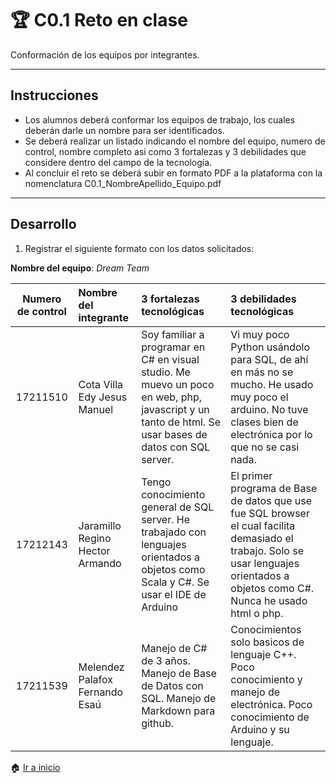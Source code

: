 ﻿# :trophy: C0.1 Reto en clase

Conformación de los equipos por integrantes.
___

## Instrucciones

- Los alumnos deberá conformar los equipos de trabajo, los cuales deberán darle un nombre para ser identificados.
- Se deberá realizar un listado indicando el nombre del equipo, numero de control, nombre completo asi como 3 fortalezas y 3 debilidades que considere dentro del campo de la tecnología.
- Al concluir el reto se deberá subir en formato PDF a la plataforma con la nomenclatura C0.1_NombreApellido_Equipo.pdf

___

## Desarrollo

1. Registrar el siguiente formato con los datos solicitados:

**Nombre del equipo**: _Dream Team_

Numero de control | Nombre del integrante | 3 fortalezas tecnológicas | 3 debilidades tecnológicas
:-: | :-- | :-- |:--
17211510| Cota Villa Edy Jesus Manuel  | Soy familiar a programar en C# en visual studio. Me muevo un poco en web, php, javascript y un tanto de html. Se usar bases de datos con SQL server. | Vi muy poco Python usándolo para SQL, de ahí en más no se mucho. He usado muy poco el arduino. No tuve clases bien de electrónica por lo que no se casi nada.
17212143 | Jaramillo Regino Hector Armando | Tengo conocimiento general de SQL server. He trabajado con lenguajes orientados a objetos como Scala y C#. Se usar el IDE de Arduino | El primer programa de Base de datos que use fue SQL browser el cual facilita demasiado el trabajo. Solo se usar lenguajes orientados a objetos como C#. Nunca he usado html o php.
17211539 | Melendez Palafox Fernando Esaú  | Manejo de C# de 3 años. Manejo de Base de Datos con SQL. Manejo de Markdown para github. | Conocimientos solo basicos de lenguaje C++. Poco conocimiento y manejo de electrónica. Poco conocimiento de Arduino y su lenguaje.

:house: [Ir a inicio](../docs/D0_Introduccion.md)
